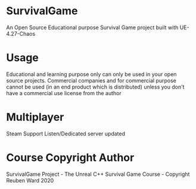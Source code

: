 # SurvivalGame
 An Open Source Educational purpose Survival Game project built with UE-4.27-Chaos

# Usage
Educational and learning purpose only
can only be used in your open source projects. Commercial companies and for commercial purpose cannot be used (in an end product which is distributed) unless you don't have a commercial use license from the author

# Multiplayer
Steam Support Listen/Dedicated server updated

# Course Copyright Author
SurvivalGame Project - The Unreal C++ Survival Game Course - Copyright Reuben Ward 2020
